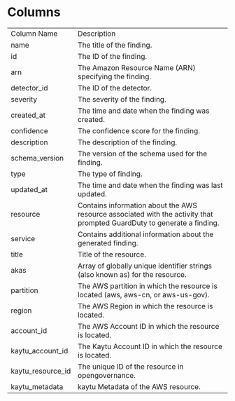 # Columns  

<table>
	<tr><td>Column Name</td><td>Description</td></tr>
	<tr><td>name</td><td>The title of the finding.</td></tr>
	<tr><td>id</td><td>The ID of the finding.</td></tr>
	<tr><td>arn</td><td>The Amazon Resource Name (ARN) specifying the finding.</td></tr>
	<tr><td>detector_id</td><td>The ID of the detector.</td></tr>
	<tr><td>severity</td><td>The severity of the finding.</td></tr>
	<tr><td>created_at</td><td>The time and date when the finding was created.</td></tr>
	<tr><td>confidence</td><td>The confidence score for the finding.</td></tr>
	<tr><td>description</td><td>The description of the finding.</td></tr>
	<tr><td>schema_version</td><td>The version of the schema used for the finding.</td></tr>
	<tr><td>type</td><td>The type of finding.</td></tr>
	<tr><td>updated_at</td><td>The time and date when the finding was last updated.</td></tr>
	<tr><td>resource</td><td>Contains information about the AWS resource associated with the activity that prompted GuardDuty to generate a finding.</td></tr>
	<tr><td>service</td><td>Contains additional information about the generated finding.</td></tr>
	<tr><td>title</td><td>Title of the resource.</td></tr>
	<tr><td>akas</td><td>Array of globally unique identifier strings (also known as) for the resource.</td></tr>
	<tr><td>partition</td><td>The AWS partition in which the resource is located (aws, aws-cn, or aws-us-gov).</td></tr>
	<tr><td>region</td><td>The AWS Region in which the resource is located.</td></tr>
	<tr><td>account_id</td><td>The AWS Account ID in which the resource is located.</td></tr>
	<tr><td>kaytu_account_id</td><td>The Kaytu Account ID in which the resource is located.</td></tr>
	<tr><td>kaytu_resource_id</td><td>The unique ID of the resource in opengovernance.</td></tr>
	<tr><td>kaytu_metadata</td><td>kaytu Metadata of the AWS resource.</td></tr>
</table>